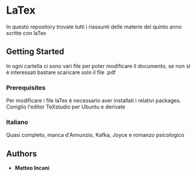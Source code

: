 # LaTex

In questo repository trovate tutti i riassunti delle materie del quinto anno scritte con laTex

## Getting Started

In ogni cartella ci sono vari file per poter modificare il documento, se non si è interessati bastare scaricare solo il file .pdf

### Prerequisites

Per modificare i file laTex è necessario aver installati i relativi packages. Coniglio l'editor TeXstudio per Ubuntu e derivate

### Italiano

Quasi completo, manca d'Annunzio, Kafka, Joyce e romanzo psicologico

## Authors

* **Matteo Incani**
